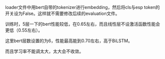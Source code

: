 loader文件中用bert自带的tokenizer进行embedding，然后将cls与esp token的开关设为False。这样就不需要修改后续的evaluation文件。


训练时，5层一下的bert性能较低，在0.65左右，而且线性层不设激活函数性能会更低（0.55左右）。

这里bert层数设置的为6，性能最高能到0.70左右，高于BiLSTM。

而且学习率不能调太大，太大会不收敛。
